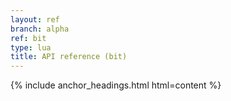 ```yaml
---
layout: ref
branch: alpha
ref: bit
type: lua
title: API reference (bit)
---
```

{% include anchor_headings.html html=content %}